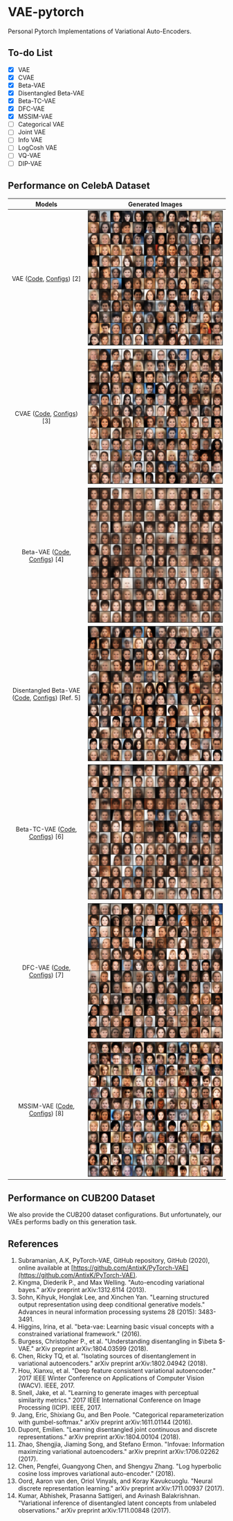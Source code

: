 # VAE-pytorch

Personal Pytorch Implementations of Variational Auto-Encoders.

## To-do List

- [x] VAE
- [x] CVAE
- [x] Beta-VAE
- [x] Disentangled Beta-VAE
- [x] Beta-TC-VAE
- [x] DFC-VAE
- [x] MSSIM-VAE
- [ ] Categorical VAE
- [ ] Joint VAE
- [ ] Info VAE
- [ ] LogCosh VAE
- [ ] VQ-VAE
- [ ] DIP-VAE

## Performance on CelebA Dataset

| Models | Generated Images |
| :-: |  :-: |
| VAE ([Code](models/VAE.py), [Configs](configs/VAE-CelebA.yaml)) [2] | ![VAE](imgs/VAE-g.png) |
| CVAE ([Code](models/CVAE.py), [Configs](configs/CVAE-CelebA.yaml)) [3] | ![CVAE](imgs/CVAE-g.png) |
| Beta-VAE ([Code](models/BetaVAE.py), [Configs](configs/BetaVAE-CelebA.yaml)) [4] | ![BetaVAE](imgs/BetaVAE-g.png) |
| Disentangled Beta-VAE ([Code](models/DisentangledBetaVAE.py), [Configs](configs/DisentangledBetaVAE-CelebA.yaml))  [Ref. 5] | ![DisentangledBetaVAE](imgs/DisentangledBetaVAE-g.png) |
| Beta-TC-VAE ([Code](models/BetaTCVAE.py), [Configs](configs/BetaTCVAE-CelebA.yaml)) [6] | ![BetaTCVAE](imgs/BetaTCVAE-g.png) |
| DFC-VAE ([Code](models/DFCVAE.py), [Configs](configs/DFCVAE-CelebA.yaml)) [7] | ![DFCVAE](imgs/DFCVAE-g.png) |
| MSSIM-VAE ([Code](models/MSSIMVAE.py), [Configs](configs/MSSIMVAE-CelebA.yaml)) [8] | ![MSSIMVAE](imgs/MSSIMVAE-g.png) |

## Performance on CUB200 Dataset

We also provide the CUB200 dataset configurations. But unfortunately, our VAEs performs badly on this generation task.

## References

1. Subramanian, A.K, PyTorch-VAE, GitHub repository, GitHub (2020), online available at [https://github.com/AntixK/PyTorch-VAE](https://github.com/AntixK/PyTorch-VAE).
2. Kingma, Diederik P., and Max Welling. "Auto-encoding variational bayes." arXiv preprint arXiv:1312.6114 (2013).
3. Sohn, Kihyuk, Honglak Lee, and Xinchen Yan. "Learning structured output representation using deep conditional generative models." Advances in neural information processing systems 28 (2015): 3483-3491.
4. Higgins, Irina, et al. "beta-vae: Learning basic visual concepts with a constrained variational framework." (2016).
5. Burgess, Christopher P., et al. "Understanding disentangling in $\beta $-VAE." arXiv preprint arXiv:1804.03599 (2018).
6. Chen, Ricky TQ, et al. "Isolating sources of disentanglement in variational autoencoders." arXiv preprint arXiv:1802.04942 (2018).
7. Hou, Xianxu, et al. "Deep feature consistent variational autoencoder." 2017 IEEE Winter Conference on Applications of Computer Vision (WACV). IEEE, 2017.
8. Snell, Jake, et al. "Learning to generate images with perceptual similarity metrics." 2017 IEEE International Conference on Image Processing (ICIP). IEEE, 2017.
9. Jang, Eric, Shixiang Gu, and Ben Poole. "Categorical reparameterization with gumbel-softmax." arXiv preprint arXiv:1611.01144 (2016).
10. Dupont, Emilien. "Learning disentangled joint continuous and discrete representations." arXiv preprint arXiv:1804.00104 (2018).
11. Zhao, Shengjia, Jiaming Song, and Stefano Ermon. "Infovae: Information maximizing variational autoencoders." arXiv preprint arXiv:1706.02262 (2017).
12. Chen, Pengfei, Guangyong Chen, and Shengyu Zhang. "Log hyperbolic cosine loss improves variational auto-encoder." (2018).
13. Oord, Aaron van den, Oriol Vinyals, and Koray Kavukcuoglu. "Neural discrete representation learning." arXiv preprint arXiv:1711.00937 (2017).
14. Kumar, Abhishek, Prasanna Sattigeri, and Avinash Balakrishnan. "Variational inference of disentangled latent concepts from unlabeled observations." arXiv preprint arXiv:1711.00848 (2017).
